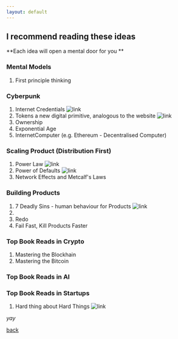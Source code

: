 ```yaml
---
layout: default
---
```


## I recommend reading these ideas

**Each idea will open a mental door for you **

### Mental Models

1. First principle thinking


### Cyberpunk
1. Internet Credentials ![link](https://ankitkr0.in/2021/01/02/on-internet-credentials-new-school-and-productising-first-point-of-motivation/)
2. Tokens a new digital primitive, analogous to the website ![link](https://cdixon.mirror.xyz/0veLm9KKWae4T6_H3siLpKF933NSdC3F75jhPQw_qWE)
3. Ownership 
4. Exponential Age
5. InternetComputer (e.g. Ethereum - Decentralised Computer)

### Scaling Product (Distribution First)
1. Power Law ![link]()
2. Power of Defaults ![link]()
3. Network Effects and Metcalf's Laws

### Building Products
1. 7 Deadly Sins - human behaviour for Products ![link](https://www.ericjswanson.com/2015/01/what-we-can-learn-from-sequoia-capital-and-the-7-deadly-sins/)
2. 
3. Redo
4. Fail Fast, Kill Products Faster

### Top Book Reads in Crypto
1. Mastering the Blockhain
2. Mastering the Bitcoin

### Top Book Reads in AI

### Top Book Reads in Startups
1. Hard thing about Hard Things ![link](https://www.amazon.com/Hard-Thing-About-Things-Building/dp/0062273205)

_yay_

[back](./)
